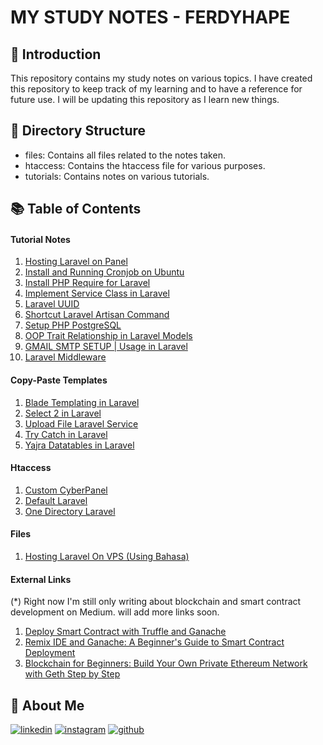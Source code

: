 # MY STUDY NOTES - FERDYHAPE

## :wave: Introduction

This repository contains my study notes on various topics. I have created this repository to keep track of my learning and to have a reference for future use. I will be updating this repository as I learn new things.

## :open_file_folder: Directory Structure

- files: Contains all files related to the notes taken.
- htaccess: Contains the htaccess file for various purposes.
- tutorials: Contains notes on various tutorials.

## :books: Table of Contents

#### Tutorial Notes

1. [Hosting Laravel on Panel](tutorials/hosting-laravel-panel.md)
2. [Install and Running Cronjob on Ubuntu](tutorials/install-and-running-cronjob-ubuntu.md)
3. [Install PHP Require for Laravel](tutorials/install-php-require-for-laravel-ubuntu.md)
4. [Implement Service Class in Laravel](tutorials/implement-service-class-laravel.md)
5. [Laravel UUID](tutorials/uuid-laravel.md)
6. [Shortcut Laravel Artisan Command](tutorials/shortcut-laravel-artisan.md)
7. [Setup PHP PostgreSQL](tutorials/setup-php-postgresql.md)
8. [OOP Trait Relationship in Laravel Models](tutorials/oop-trait-relationship.md)
9. [GMAIL SMTP SETUP | Usage in Laravel](tutorials/gmail-smtp-setup-laravel.md)
10. [Laravel Middleware](tutorials/middleware-laravel.md)

#### Copy-Paste Templates

1. [Blade Templating in Laravel](copy-paste-template/blade-templating-laravel.md)
2. [Select 2 in Laravel](copy-paste-template/select2-laravel.md)
3. [Upload File Laravel Service](copy-paste-template/upload-file-laravel.md)
4. [Try Catch in Laravel](copy-paste-template/try-catch-laravel.md)
5. [Yajra Datatables in Laravel](copy-paste-template/yajra-datatable-laravel.md)

#### Htaccess

1. [Custom CyberPanel](htaccess/custom-cyberpanel.md)
2. [Default Laravel](htaccess/default-laravel.md)
3. [One Directory Laravel](htaccess/one-dir-laravel.md)

#### Files

1. [Hosting Laravel On VPS (Using Bahasa)](files/hosting-on-vps-bahasa)

#### External Links

(\*) Right now I'm still only writing about blockchain and smart contract development on Medium. will add more links soon.

1. [Deploy Smart Contract with Truffle and Ganache](https://medium.com/@ferdyhape/deploy-smart-contract-with-truffle-and-ganache-d0a3af492de9)
2. [Remix IDE and Ganache: A Beginner's Guide to Smart Contract Deployment](https://medium.com/@ferdyhape/remix-ide-and-ganache-a-beginners-guide-to-smart-contract-deployment-b0df68c48ae6)
3. [Blockchain for Beginners: Build Your Own Private Ethereum Network with Geth Step by Step](https://medium.com/@ferdyhape/blockchain-for-beginners-build-your-own-private-ethereum-network-with-geth-step-by-step-311342370fec)

## :man: About Me

[![linkedin](https://img.shields.io/badge/linkedin-0A66C2?style=for-the-badge&logo=linkedin&logoColor=white)](https://www.linkedin.com/in/ferdy-hahan-pradana)
[![instagram](https://img.shields.io/badge/instagram-833AB4?style=for-the-badge&logo=instagram&logoColor=white)](https://instagram.com/ferdyhape)
[![github](https://img.shields.io/badge/github-333?style=for-the-badge&logo=github&logoColor=white)](https://github.com/ferdyhape)

